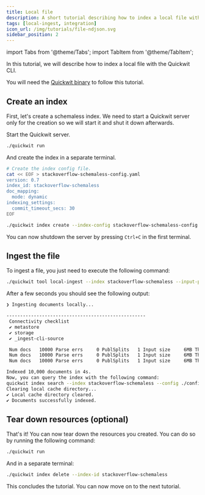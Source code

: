 ```yaml
---
title: Local file
description: A short tutorial describing how to index a local file with the Quickiwt CLI 
tags: [local-ingest, integration]
icon_url: /img/tutorials/file-ndjson.svg
sidebar_position: 2
---
```


import Tabs from '@theme/Tabs';
import TabItem from '@theme/TabItem';

In this tutorial, we will describe how to index a local file with the Quickwit CLI.

You will need the [Quickwit binary](/docs/get-started/installation.md) to follow this tutorial.

## Create an index

First, let's create a schemaless index. We need to start a Quickwit server only for the creation so we will start it and shut it down afterwards.

Start the Quickwit server.

```bash
./quickwit run
```

And create the index in a separate terminal.

```bash
# Create the index config file.
cat << EOF > stackoverflow-schemaless-config.yaml
version: 0.7
index_id: stackoverflow-schemaless
doc_mapping:
  mode: dynamic
indexing_settings:
  commit_timeout_secs: 30
EOF

./quickwit index create --index-config stackoverflow-schemaless-config.yaml
```

You can now shutdown the server by pressing `Ctrl+C` in the first terminal.

## Ingest the file

To ingest a file, you just need to execute the following command:

```bash
./quickwit tool local-ingest --index stackoverflow-schemaless --input-path stackoverflow.posts.transformed-10000.json
```

After a few seconds you should see the following output:

```bash
❯ Ingesting documents locally...

---------------------------------------------------
 Connectivity checklist
 ✔ metastore
 ✔ storage
 ✔ _ingest-cli-source

 Num docs   10000 Parse errs     0 PublSplits   1 Input size     6MB Thrghput  3.34MB/s Time 00:00:02
 Num docs   10000 Parse errs     0 PublSplits   1 Input size     6MB Thrghput  2.23MB/s Time 00:00:03
 Num docs   10000 Parse errs     0 PublSplits   1 Input size     6MB Thrghput  1.67MB/s Time 00:00:04

Indexed 10,000 documents in 4s.
Now, you can query the index with the following command:
quickwit index search --index stackoverflow-schemaless --config ./config/quickwit.yaml --query "my query"
Clearing local cache directory...
✔ Local cache directory cleared.
✔ Documents successfully indexed.
```

## Tear down resources (optional)

That's it! You can now tear down the resources you created. You can do so by running the following command:

```bash
./quickwit run
```

And in a separate terminal:

```bash
./quickwit index delete --index-id stackoverflow-schemaless
```

This concludes the tutorial. You can now move on to the next tutorial.
